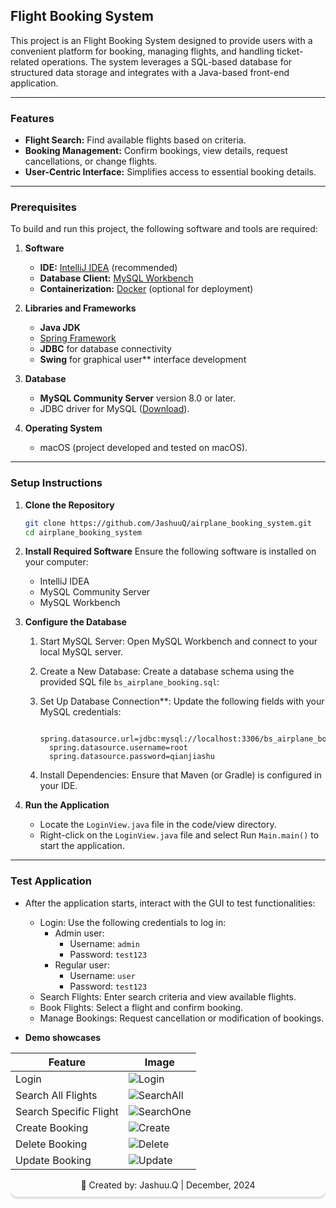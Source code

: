 ## Flight Booking System

This project is an Flight Booking System designed to provide users with a convenient platform for booking, managing flights, and handling ticket-related operations. The system leverages a SQL-based database for structured data storage and integrates with a Java-based front-end application.


---

### Features

- **Flight Search:** Find available flights based on criteria.
- **Booking Management:** Confirm bookings, view details, request cancellations, or change flights.
- **User-Centric Interface:** Simplifies access to essential booking details.

---
### Prerequisites

To build and run this project, the following software and tools are required:

1. **Software**
   - **IDE:** [IntelliJ IDEA](https://www.jetbrains.com/idea/) (recommended)
   - **Database Client:** [MySQL Workbench](https://dev.mysql.com/downloads/workbench/)
   - **Containerization:** [Docker](https://www.docker.com/products/docker-desktop) (optional for deployment)

2. **Libraries and Frameworks**
   - **Java JDK**
   - [Spring Framework](https://spring.io/)
   - **JDBC** for database connectivity
   - **Swing** for graphical user** interface development

3. **Database**
   - **MySQL Community Server** version 8.0 or later.
   - JDBC driver for MySQL ([Download](https://dev.mysql.com/downloads/connector/j/)).

4. **Operating System**
   - macOS (project developed and tested on macOS).

---

### Setup Instructions

1. **Clone the Repository**
   ```bash
   git clone https://github.com/JashuuQ/airplane_booking_system.git
   cd airplane_booking_system
   ```

2. **Install Required Software**
    Ensure the following software is installed on your computer:
    - IntelliJ IDEA
    - MySQL Community Server
    - MySQL Workbench

3. **Configure the Database**

   1. Start MySQL Server: Open MySQL Workbench and connect to your local MySQL server.
      
   2. Create a New Database: Create a database schema using the provided SQL file `bs_airplane_booking.sql`:
      
   3. Set Up Database Connection**:
      Update the following fields with your MySQL credentials:
      ```properties
        spring.datasource.url=jdbc:mysql://localhost:3306/bs_airplane_booking
        spring.datasource.username=root
        spring.datasource.password=qianjiashu
      ```

   4. Install Dependencies: Ensure that Maven (or Gradle) is configured in your IDE.
   
4. **Run the Application**
   - Locate the `LoginView.java` file in the code/view directory.
   - Right-click on the `LoginView.java` file and select Run `Main.main()` to start the application.
  
---

### Test Application

- After the application starts, interact with the GUI to test functionalities:
  - Login: Use the following credentials to log in:
     - Admin user:
       - Username: `admin`
       - Password: `test123`
     - Regular user:
       - Username: `user`
       - Password: `test123`
  - Search Flights: Enter search criteria and view available flights.
  - Book Flights: Select a flight and confirm booking.
  - Manage Bookings: Request cancellation or modification of bookings.

- **Demo showcases**

| Feature                | Image                              |
|------------------------|-------------------------------------|
| Login                  | ![Login](/code/img/login.jpg)      |
| Search All Flights     | ![SearchAll](/code/img/SearchAll.jpg) |
| Search Specific Flight | ![SearchOne](/code/img/SearchOne.jpg) |
| Create Booking         | ![Create](/code/img/Create.jpg)    |
| Delete Booking         | ![Delete](/code/img/Delete.jpg)    |
| Update Booking         | ![Update](/code/img/Update.jpg)    |


<div align="center" style="box-shadow: 0px 4px 1px rgba(0, 0, 0, 0.1); padding: 10px 20px; border-radius: 10px; margin-top: -10px;">
👤 Created by: Jashuu.Q | December, 2024
</div>



